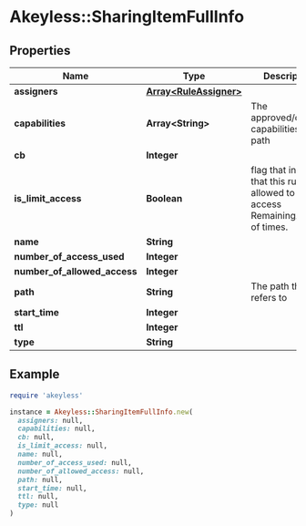 # Akeyless::SharingItemFullInfo

## Properties

| Name | Type | Description | Notes |
| ---- | ---- | ----------- | ----- |
| **assigners** | [**Array&lt;RuleAssigner&gt;**](RuleAssigner.md) |  | [optional] |
| **capabilities** | **Array&lt;String&gt;** | The approved/denied capabilities in the path | [optional] |
| **cb** | **Integer** |  | [optional] |
| **is_limit_access** | **Boolean** | flag that indicate that this rule is allowed to be access RemainingAccess of times. | [optional] |
| **name** | **String** |  | [optional] |
| **number_of_access_used** | **Integer** |  | [optional] |
| **number_of_allowed_access** | **Integer** |  | [optional] |
| **path** | **String** | The path the rule refers to | [optional] |
| **start_time** | **Integer** |  | [optional] |
| **ttl** | **Integer** |  | [optional] |
| **type** | **String** |  | [optional] |

## Example

```ruby
require 'akeyless'

instance = Akeyless::SharingItemFullInfo.new(
  assigners: null,
  capabilities: null,
  cb: null,
  is_limit_access: null,
  name: null,
  number_of_access_used: null,
  number_of_allowed_access: null,
  path: null,
  start_time: null,
  ttl: null,
  type: null
)
```

